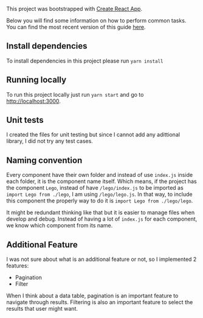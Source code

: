This project was bootstrapped with [Create React App](https://github.com/facebookincubator/create-react-app).

Below you will find some information on how to perform common tasks.<br>
You can find the most recent version of this guide [here](https://github.com/facebookincubator/create-react-app/blob/master/packages/react-scripts/template/README.md).

## Install dependencies
To install dependencies in this project please run `yarn install`

## Running locally
To run this project locally just run `yarn start` and go to [http://localhost:3000](http://localhost:3000).

## Unit tests
I created the files for unit testing but since I cannot add any adittional library, I did not try any test cases.

## Naming convention
Every component have their own folder and instead of use `index.js` inside each folder, it is the component name itself. Which means, if the project has the component `Lego`, instead of have `/lego/index.js` to be imported as `import Lego from ./lego`, I am using `/lego/lego.js`. In that way, to include this component the properly way to do it is `import Lego from ./lego/lego`. 

It might be redundant thinking like that but it is easier to manage files when develop and debug. Instead of having a lot of `index.js` for each component, we know which component from its name.

## Additional Feature
I was not sure about what is an additional feature or not, so I implemented 2 features: 

- Pagination
- Filter

When I think about a data table, pagination is an important feature to navigate through results. Filtering is also an important feature to select the results that user might want. 